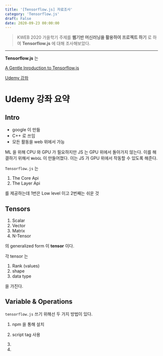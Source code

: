 ```yaml
---
title: '[Tensorflow.js] 자료조사'
category: 'Tensorflow.js'
draft: False
date: 2020-09-23 00:00:00
---
```


> KWEB 2020 가을학기 주제를 **웹기반 머신러닝을 활용하여 프로젝트 하기** 로 하여 **Tensorflow.js** 에 대해 조사해보았다.

---

**Tensorflow.js** 는

[A Gentle Inroduction to Tensorflow.js](https://medium.com/tensorflow/a-gentle-introduction-to-tensorflow-js-dba2e5257702)

[Udemy 강좌](https://www.udemy.com/course/tensorflowjs-crash-course-2020/learn/lecture/16712552#overview)

# Udemy 강좌 요약

## Intro

- google 이 만듦
- C++ 로 쓰임
- 모든 활동을 web 위에서 가능

ML 을 위해 CPU 와 GPU 가 필요하지만 JS 는 GPU 위에서 돌아가지 않는다.
이를 해결하기 위해서 `WebGL` 이 만들어졌다. 이는 JS 가 GPU 위에서 작동할 수 있도록 해준다.

`Tensorflow.js` 는

1. The Core Api
2. The Layer Api

를 제공하는데 1번은 Low level 이고 2번째는 쉬운 것

## Tensors

1. Scalar
2. Vector
3. Matrix
4. N-Tensor

의 generalized form 이 **tensor** 이다.

각 tensor 는

1. Rank (values)
2. shape
3. data type

을 가진다.

## Variable & Operations

`tensorflow.js` 쓰기 위해선 두 가지 방법이 있다.

1. npm 을 통해 설치
2. script tag 사용

1.
2. <script src="https://cdn.jsdelivr.net/npm/@tensorflow/tfjs@2.0.0/dist/tf.min.js"></script>
